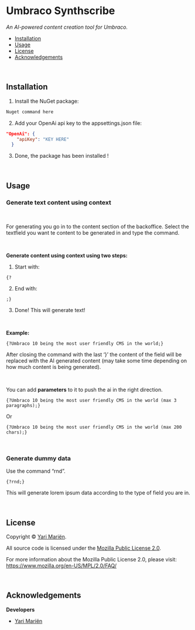 # Umbraco Synthscribe

*An AI-powered content creation tool for Umbraco.*

- [Installation](#installation)
- [Usage](#usage)
- [License](#license)
- [Acknowledgements](#Acknowledgements)

<br/>

## Installation
1. Install the NuGet package:

```bash
Nuget command here
```

2. Add your OpenAi api key to the appsettings.json file:

```json
"OpenAi": {
    "apiKey": "KEY HERE"
  }
```

3. Done, the package has been installed !

<br/>

## Usage
### Generate text content using context

<br/>

For generating you go in to the content section of the backoffice. Select the textfield you want te content to be generated in and type the command.

<br/>

**Generate content using context using two steps:**

1. Start with:

```
{?
```

2. End with:

```
;}
```

3. Done! This will generate text!

<br/>

**Example:**

```
{?Umbraco 10 being the most user friendly CMS in the world;}
```

After closing the command with the last ‘}’ the content of the field will be replaced with the AI generated content (may take some time depending on how much content is being generated).

<br/>

You can add **parameters** to it to push the ai in the right direction.

```
{?Umbraco 10 being the most user friendly CMS in the world (max 3 paragraphs);}
```

Or 

```
{?Umbraco 10 being the most user friendly CMS in the world (max 200 chars);}
```

<br/>

### Generate dummy data

Use the command “rnd”.

```
{?rnd;}
```

 This will generate lorem ipsum data according to the type of field you are in.

<br/>

## License
Copyright &copy; [Yari Mariën](https://github.com/Yinzy00/).

All source code is licensed under the [Mozilla Public License 2.0](../LICENSE).

For more information about the Mozilla Public License 2.0, please visit: https://www.mozilla.org/en-US/MPL/2.0/FAQ/

<br/>

## Acknowledgements

**Developers**
- [Yari Mariën](https://github.com/Yinzy00/)
